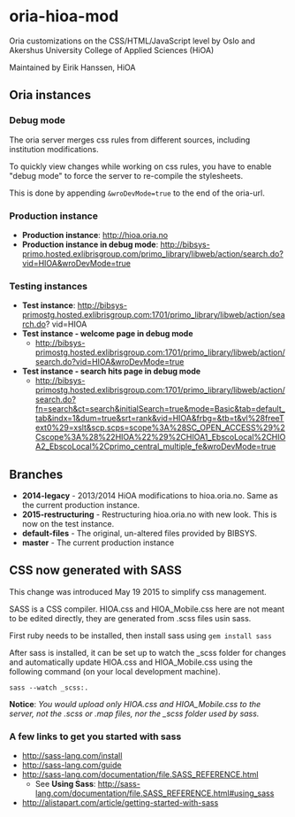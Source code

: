 # oria-hioa-mod
Oria customizations on the CSS/HTML/JavaScript level by Oslo and Akershus University College of Applied Sciences (HiOA)

Maintained by Eirik Hanssen, HiOA

## Oria instances

### Debug mode
The oria server merges css rules from different sources, including institution modifications.

To quickly view changes while working on css rules, you have to enable "debug mode" to force the server to re-compile the stylesheets.

This is done by appending ```&wroDevMode=true``` to the end of the oria-url.

### Production instance
- **Production instance**: http://hioa.oria.no
- **Production instance in debug mode**: http://bibsys-primo.hosted.exlibrisgroup.com/primo_library/libweb/action/search.do?vid=HIOA&wroDevMode=true

### Testing instances
- **Test instance**: http://bibsys-primostg.hosted.exlibrisgroup.com:1701/primo_library/libweb/action/search.do?
vid=HIOA
- **Test instance - welcome page in debug mode** 
    - http://bibsys-primostg.hosted.exlibrisgroup.com:1701/primo_library/libweb/action/search.do?vid=HIOA&wroDevMode=true
- **Test instance - search hits page in debug mode**
    - http://bibsys-primostg.hosted.exlibrisgroup.com:1701/primo_library/libweb/action/search.do?fn=search&ct=search&initialSearch=true&mode=Basic&tab=default_tab&indx=1&dum=true&srt=rank&vid=HIOA&frbg=&tb=t&vl%28freeText0%29=xslt&scp.scps=scope%3A%28SC_OPEN_ACCESS%29%2Cscope%3A%28%22HIOA%22%29%2CHIOA1_EbscoLocal%2CHIOA2_EbscoLocal%2Cprimo_central_multiple_fe&wroDevMode=true

## Branches
- **2014-legacy** - 2013/2014 HiOA modifications to hioa.oria.no. Same as the current production instance.
- **2015-restructuring** - Restructuring hioa.oria.no with new look. This is now on the test instance.
- **default-files** - The original, un-altered files provided by BIBSYS.
- **master** - The current production instance

## CSS now generated with SASS
This change was introduced May 19 2015 to simplify css management.

SASS is a CSS compiler.
HIOA.css and HIOA_Mobile.css here are not meant to be edited directly,
they are generated from .scss files usin sass.

First ruby needs to be installed, then install sass using ```gem install sass```

After sass is installed, it can be set up to watch the _scss folder for changes and 
automatically update HIOA.css and HIOA_Mobile.css using the following command (on your local
development machine). 

```sass --watch _scss:.```

**Notice**: *You would upload only HIOA.css and HIOA_Mobile.css to the server, not 
the .scss or .map files, nor the _scss folder used by sass.*

### A few links to get you started with sass
- http://sass-lang.com/install
- http://sass-lang.com/guide
- http://sass-lang.com/documentation/file.SASS_REFERENCE.html
    - See **Using Sass**: http://sass-lang.com/documentation/file.SASS_REFERENCE.html#using_sass
- http://alistapart.com/article/getting-started-with-sass
